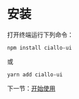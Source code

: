 # 安装

打开终端运行下列命令：

```
npm install ciallo-ui
```

或

```
yarn add ciallo-ui
```

下一节：[开始使用](#/doc/get-started)